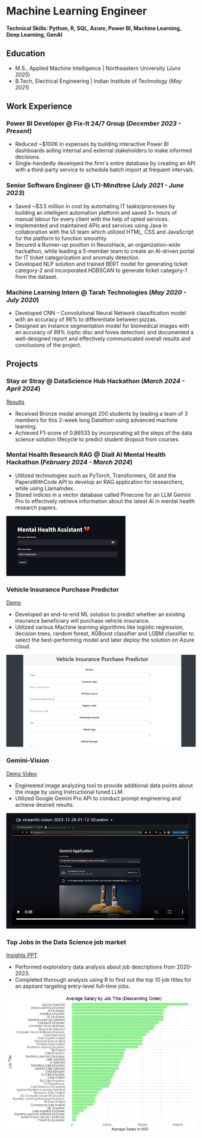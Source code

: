 # Machine Learning Engineer

#### Technical Skills: Python, R, SQL, Azure, Power BI, Machine Learning, Deep Learning, GenAI

## Education							       		
- M.S., Applied Machine Intelligence	| Northeastern University (_June 2025_)	 			        		
- B.Tech, Electrical Engineering | Indian Institute of Technology (_May 2021_)

## Work Experience
### Power BI Developer @ Fix-It 24/7 Group (_December 2023 - Present_) 
- Reduced ~$100K in expenses by building interactive Power BI dashboards aiding internal and external stakeholders to make informed decisions. 
- Single-handedly developed the firm's entire database by creating an API with a third-party service to schedule batch import at frequent intervals. 

### Senior Software Engineer @ LTI-Mindtree (_July 2021 - June 2023_)
- Saved ~$3.5 million in cost by automating IT tasks/processes by building an intelligent automation platform and saved 3+ hours of manual labour for every client with the help of opted services. 
- Implemented and maintained APIs and services using Java in collaboration with the UI team which utilized HTML, CSS and JavaScript for the platform to function smoothly.
- Secured a Runner-up position in NeuroHack, an organization-wide hackathon, while leading a 5-member team to create an AI-driven portal for IT ticket categorization and anomaly detection.
- Developed NLP solution and trained BERT model for generating ticket category-2 and incorporated HDBSCAN to generate ticket category-1 from the dataset.

### Machine Learning Intern @ Tarah Technologies (_May 2020 - July 2020_)
- Developed CNN – Convolutional Neural Network classification model with an accuracy of 96% to differentiate between pizzas.
- Designed an instance segmentation model for biomedical images with an accuracy of 89% (optic disc and fovea detection) and documented a well-designed report and effectively communicated overall results and conclusions of the project.

## Projects
### Stay or Stray @ DataScience Hub Hackathon (_March 2024 - April 2024_)
[Results](https://www.kaggle.com/competitions/stay-or-stray/leaderboard)
- Received Bronze medal amongst 200 students by leading a team of 3 members for this 2-week long Datathon using advanced machine learning.
- Achieved F1-score of 0.86533 by incorporating all the steps of the data science solution lifecycle to predict student dropout from courses

### Mental Health Research RAG @ Diall AI Mental Health Hackathon (_February 2024 - March 2024_)                        
- Utilized technologies such as PyTorch, Transformers, Git and the PapersWithCode API to develop an RAG application for researchers, while using LlamaIndex. 
- Stored indices in a vector database called Pinecone for an LLM Gemini Pro to effectively retrieve information about the latest AI in mental health research papers.

![RAG Application](/assets/img/RAG.png)

### Vehicle Insurance Purchase Predictor
[Demo](https://insurancepurchaseprediction.azurewebsites.net/predictdata)

- Developed an end-to-end ML solution to predict whether an existing insurance beneficiary will purchase vehicle insurance. 
- Utilized various Machine learning algorithms like logistic regression, decision trees, random forest, XGBoost classifier and LGBM classifier to select the best-performing model and later deploy the solution on Azure cloud.

![Insurance predictor](/assets/img/Vehicle-Insurance-Prediction.png)

### Gemini-Vision
[Demo Video](https://github.com/Nikhil-Doye/Gemini-Vision)

- Engineered image analyzing tool to provide additional data points about the image by using Instructional tuned LLM.
- Utilized Google Gemini Pro API to conduct prompt engineering and achieve desired results. 

![Gemini-Vision](/assets/img/Gemini-Vision.png)

### Top Jobs in the Data Science job market 
[Insights PPT](/assets/img/Doye_Project4.pptx)

- Performed exploratory data analysis about job descriptions from 2020-2023.
- Completed thorough analysis using R to find out the top 10 job titles for an aspirant targeting entry-level full-time jobs. 

![Job Title](/assets/img/final.png)
